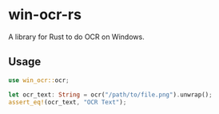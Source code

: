 # win-ocr-rs

A library for Rust to do OCR on Windows.

## Usage

```rust
use win_ocr::ocr;

let ocr_text: String = ocr("/path/to/file.png").unwrap();
assert_eq!(ocr_text, "OCR Text");
```
